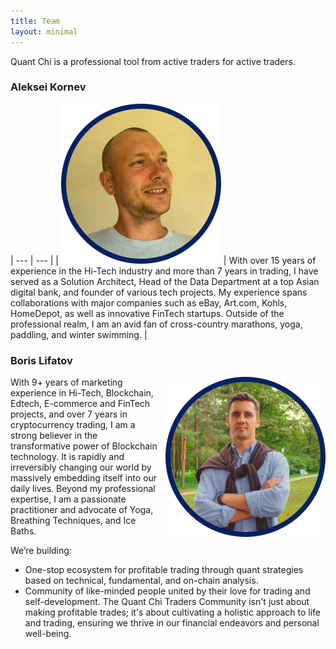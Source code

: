 ```yaml
---
title: Team
layout: minimal
---
```

<style>
td, th {
   border: none!important;
}
</style>

Quant Chi is a professional tool from active traders for active traders. 

### **Aleksei Kornev**
| --- | --- |
| ![Aleksei Kornev](/assets/images/avatars/quantchi-alekseiko.png) | With over 15 years of experience in the Hi-Tech industry and more than 7 years in trading, I have served as a Solution Architect, Head of the Data Department at a top Asian digital bank, and founder of various tech projects. My experience spans collaborations with major companies such as eBay, Art.com, Kohls, HomeDepot, as well as innovative FinTech startups. Outside of the professional realm, I am an avid fan of cross-country marathons, yoga, paddling, and winter swimming. |


### **Boris Lifatov**
<img src="/assets/images/avatars/quantchi-boris.png"  alt="Boris Lifatov" style="float: right; margin-left: 10px;">
With 9+ years of marketing experience in Hi-Tech, Blockchain, Edtech, E-commerce and FinTech projects, and over 7 years in cryptocurrency trading, I am a strong believer in the transformative power of Blockchain technology. It is rapidly and irreversibly changing our world by massively embedding itself into our daily lives. Beyond my professional expertise, I am a passionate practitioner and advocate of Yoga, Breathing Techniques, and Ice Baths.

We’re building:

- One-stop ecosystem for profitable trading through quant strategies based on technical, fundamental, and on-chain analysis.
- Community of like-minded people united by their love for trading and self-development. The Quant Chi Traders Community isn't just about making profitable trades; it's about cultivating a holistic approach to life and trading, ensuring we thrive in our financial endeavors and personal well-being.

